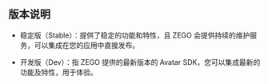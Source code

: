 ## 版本说明

- 稳定版（Stable）：提供了稳定的功能和特性，且 ZEGO 会提供持续的维护服务，可以集成在您的应用中直接发布。

- 开发版（Dev）：指 ZEGO 提供的最新版本的 Avatar SDK，您可以集成最新的功能及特性，用于体验。


